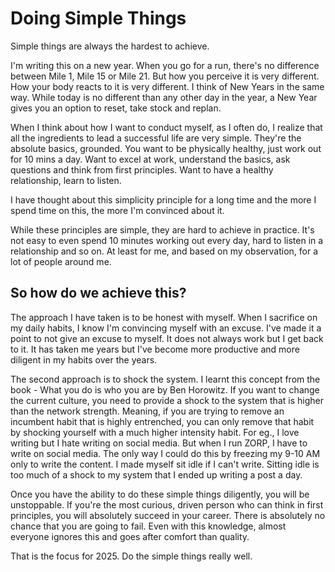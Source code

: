 # Doing Simple Things
Simple things are always the hardest to achieve. 

I'm writing this on a new year. When you go for a run, there's no difference between Mile 1, Mile 15 or Mile 21. But how you perceive it is very different. How your body reacts to it is very different. I think of New Years in the same way. While today is no different than any other day in the year, a New Year gives you an option to reset, take stock and replan. 

When I think about how I want to conduct myself, as I often do, I realize that all the ingredients to lead a successful life are very simple. They're the absolute basics, grounded. You want to be physically healthy, just work out for 10 mins a day. Want to excel at work, understand the basics, ask questions and think from first principles. Want to have a healthy relationship, learn to listen. 

I have thought about this simplicity principle for a long time and the more I spend time on this, the more I'm convinced about it. 

While these principles are simple, they are hard to achieve in practice. It's not easy to even spend 10 minutes working out every day, hard to listen in a relationship and so on. At least for me, and based on my observation, for a lot of people around me. 

## So how do we achieve this?
The approach I have taken is to be honest with myself. When I sacrifice on my daily habits, I know I'm convincing myself with an excuse. I've made it a point to not give an excuse to myself. It does not always work but I get back to it. It has taken me years but I've become more productive and more diligent in my habits over the years. 

The second approach is to shock the system. I learnt this concept from the book - What you do is who you are by Ben Horowitz. If you want to change the current culture, you need to provide a shock to the system that is higher than the network strength. Meaning, if you are trying to remove an incumbent habit that is highly entrenched, you can only remove that habit by shocking yourself with a much higher intensity habit. For eg., I love writing but I hate writing on social media. But when I run ZORP, I have to write on social media. The only way I could do this by freezing my 9-10 AM only to write the content. I made myself sit idle if I can't write. Sitting idle is too much of a shock to my system that I ended up writing a post a day. 

Once you have the ability to do these simple things diligently, you will be unstoppable. If you're the most curious, driven person who can think in first principles, you will absolutely succeed in your career. There is absolutely no chance that you are going to fail. Even with this knowledge, almost everyone ignores this and goes after comfort than quality. 

That is the focus for 2025. Do the simple things really well.
